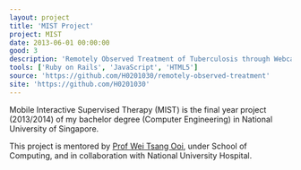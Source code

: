```yaml
---
layout: project
title: 'MIST Project'
project: MIST
date: 2013-06-01 00:00:00
good: 3
description: 'Remotely Observed Treatment of Tuberculosis through Webcam and Smartphones.'
tools: ['Ruby on Rails', 'JavaScript', 'HTML5']
source: 'https://github.com/H0201030/remotely-observed-treatment'
site: 'https://github.com/H0201030'
---
```


Mobile Interactive Supervised Therapy (MIST) is the final year project (2013/2014) of my bachelor degree (Computer Engineering) in National University of Singapore.

This project is mentored by [Prof Wei Tsang Ooi](http://www.comp.nus.edu.sg/~ooiwt/), under School of Computing, and in collaboration with National University Hospital.
